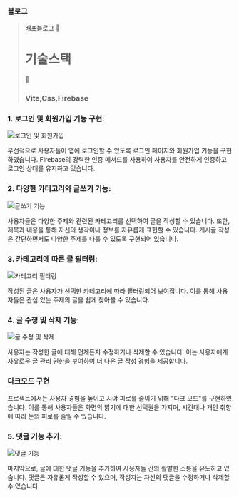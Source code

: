 ### 블로그
> [배포블로그](http://reactblog-4f8f0.web.app)
🍔<h1>기술스택</h1>🍔
><h3>Vite,Css,Firebase</h3>
### 1. **로그인 및 회원가입 기능 구현:**
![로그인 및 회원가입](https://github.com/qwa1822/Blog22/assets/58835205/c0c6d5f7-29b5-4234-966d-3621944e4d3b)

우선적으로 사용자들이 앱에 로그인할 수 있도록 로그인 페이지와 회원가입 기능을 구현하였습니다. Firebase의 강력한 인증 메서드를 사용하여 사용자를 안전하게 인증하고 로그인 상태를 유지하고 있습니다.

### 2. **다양한 카테고리와 글쓰기 기능:**
![글쓰기 기능](https://github.com/qwa1822/Blog22/assets/58835205/16447e69-54ee-4e7b-8267-ef1c4011c1aa)

사용자들은 다양한 주제와 관련된 카테고리를 선택하여 글을 작성할 수 있습니다. 또한, 제목과 내용을 통해 자신의 생각이나 정보를 자유롭게 표현할 수 있습니다. 게시글 작성은 간단하면서도 다양한 주제를 다룰 수 있도록 구현되어 있습니다.

### 3. **카테고리에 따른 글 필터링:**
![카테고리 필터링](https://github.com/qwa1822/Blog22/assets/58835205/07a78680-33e4-4420-a263-348558b69ff0)

작성된 글은 사용자가 선택한 카테고리에 따라 필터링되어 보여집니다. 이를 통해 사용자들은 관심 있는 주제의 글을 쉽게 찾아볼 수 있습니다.

### 4. **글 수정 및 삭제 기능:**
![글 수정 및 삭제](https://github.com/qwa1822/Blog22/assets/58835205/7773c5ed-45a8-4d11-b8d0-0e5f4a7bba0a)

사용자는 작성한 글에 대해 언제든지 수정하거나 삭제할 수 있습니다. 이는 사용자에게 자유로운 글 관리 권한을 부여하여 더 나은 글 작성 경험을 제공합니다.
### 다크모드 구현

프로젝트에서는 사용자 경험을 높이고 시야 피로를 줄이기 위해 "다크 모드"를 구현하였습니다. 
이를 통해 사용자들은 화면의 밝기에 대한 선택권을 가지며, 시간대나 개인 취향에 따라 눈의 피로를 줄일 수 있습니다.




### 5. **댓글 기능 추가:**
![댓글 기능](https://github.com/qwa1822/Blog22/assets/58835205/7a71970f-5239-4540-94cf-51b9fef5a378)

마지막으로, 글에 대한 댓글 기능을 추가하여 사용자들 간의 활발한 소통을 유도하고 있습니다. 댓글은 자유롭게 작성할 수 있으며, 작성자는 자신의 댓글을 수정하거나 삭제할 수 있습니다.


